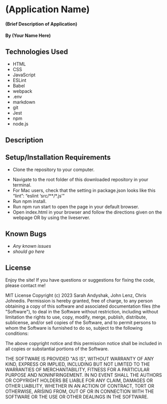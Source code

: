 # (Application Name)

#### (Brief Description of Application)

#### By (Your Name Here)

## Technologies Used

* HTML
* CSS
* JavaScript
* ESLint
* Babel
* webpack
* .env
* markdown
* git
* Jest
* npm
* node.js

## Description

## Setup/Installation Requirements

* Clone the repository to your computer.
<!-- * If needed, sign up for an account with API at the developer site.
* Get an API key by clicking "Create an App." -->
<!-- * Create a file '.env' and place it in the root folder of the downloaded repository.
Include API_KEY={your API key} in the text of the .env file. -->
* Navigate to the root folder of this downloaded repository in your terminal.
* For Mac users, check that the setting in package.json looks like this “lint”: “eslint ‘src/**/*.js’”
* Run npm install.
* Run npm run start to open the page in your default browser.
* Open index.html in your browser and follow the directions given on the webpage OR by using the liveserver.

## Known Bugs

* _Any known issues_
* _should go here_

## License
Enjoy the site! If you have questions or suggestions for fixing the code, please contact me!

MIT License Copyright (c) 2023 Sarah Andyshak, John Lenz, Chris Johnedis. Permission is hereby granted, free of charge, to any person obtaining a copy of this software and associated documentation files (the "Software"), to deal in the Software without restriction, including without limitation the rights to use, copy, modify, merge, publish, distribute, sublicense, and/or sell copies of the Software, and to permit persons to whom the Software is furnished to do so, subject to the following conditions:

The above copyright notice and this permission notice shall be included in all copies or substantial portions of the Software.

THE SOFTWARE IS PROVIDED "AS IS", WITHOUT WARRANTY OF ANY KIND, EXPRESS OR IMPLIED, INCLUDING BUT NOT LIMITED TO THE WARRANTIES OF MERCHANTABILITY, FITNESS FOR A PARTICULAR PURPOSE AND NONINFRINGEMENT. IN NO EVENT SHALL THE AUTHORS OR COPYRIGHT HOLDERS BE LIABLE FOR ANY CLAIM, DAMAGES OR OTHER LIABILITY, WHETHER IN AN ACTION OF CONTRACT, TORT OR OTHERWISE, ARISING FROM, OUT OF OR IN CONNECTION WITH THE SOFTWARE OR THE USE OR OTHER DEALINGS IN THE SOFTWARE.